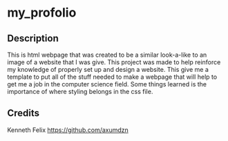 # my_profolio

## Description

This is html webpage that was created to be a similar look-a-like to an image of a website that I was give. This project was made to help reinforce my knowledge of properly set up and design a website. This give me a template to put all of the stuff needed to make a webpage that will help to get me a job in the computer science field. Some things learned is the importance of where styling belongs in the css file.

## Credits
Kenneth Felix
https://github.com/axumdzn